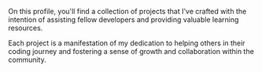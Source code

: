 On this profile, you'll find a collection of projects that I've crafted with the intention of assisting fellow developers and providing valuable learning resources.     

Each project is a manifestation of my dedication to helping others in their coding journey and fostering a sense of growth and collaboration within the community.
